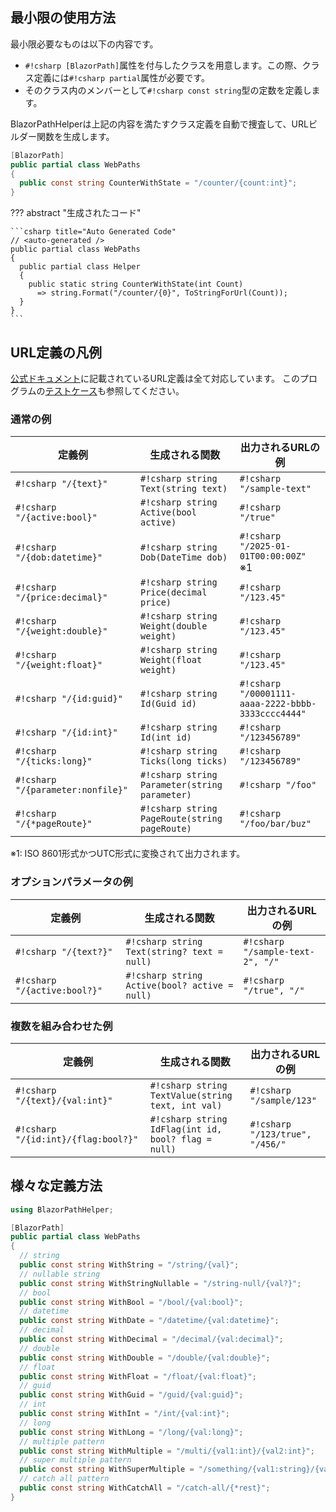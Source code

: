 ﻿## 最小限の使用方法

最小限必要なものは以下の内容です。

* `#!csharp [BlazorPath]`属性を付与したクラスを用意します。この際、クラス定義には`#!csharp partial`属性が必要です。
* そのクラス内のメンバーとして`#!csharp const string`型の定数を定義します。

BlazorPathHelperは上記の内容を満たすクラス定義を自動で捜査して、URLビルダー関数を生成します。


```csharp title="WebPaths.cs"
[BlazorPath]
public partial class WebPaths
{
  public const string CounterWithState = "/counter/{count:int}";
}
```

??? abstract "生成されたコード"

    ```csharp title="Auto Generated Code"
    // <auto-generated />
    public partial class WebPaths
    {
      public partial class Helper
      {
        public static string CounterWithState(int Count)
          => string.Format("/counter/{0}", ToStringForUrl(Count));
      }
    }
    ```

## URL定義の凡例
[公式ドキュメント](https://learn.microsoft.com/ja-jp/aspnet/core/blazor/fundamentals/routing?view=aspnetcore-9.0#route-constraints)に記載されているURL定義は全て対応しています。
このプログラムの[テストケース](https://github.com/arika0093/BlazorPathHelper/blob/main/tests/BlazorPathHelper.Tests/PathTestWithArgs.cs)も参照してください。

### 通常の例

| 定義例                               | 生成される関数                                       | 出力されるURLの例                                         |
| --------------------------------- | --------------------------------------------- | -------------------------------------------------- |
| `#!csharp "/{text}"`              | `#!csharp string Text(string text)`           | `#!csharp "/sample-text"`                          |
| `#!csharp "/{active:bool}"`       | `#!csharp string Active(bool active)`         | `#!csharp "/true"`                                 |
| `#!csharp "/{dob:datetime}"`      | `#!csharp string Dob(DateTime dob)`           | `#!csharp "/2025-01-01T00:00:00Z"` ※1             |
| `#!csharp "/{price:decimal}"`     | `#!csharp string Price(decimal price)`        | `#!csharp "/123.45"`                               |
| `#!csharp "/{weight:double}"`     | `#!csharp string Weight(double weight)`       | `#!csharp "/123.45"`                               |
| `#!csharp "/{weight:float}"`      | `#!csharp string Weight(float weight)`        | `#!csharp "/123.45"`                               |
| `#!csharp "/{id:guid}"`           | `#!csharp string Id(Guid id)`                 | `#!csharp "/00001111-aaaa-2222-bbbb-3333cccc4444"` |
| `#!csharp "/{id:int}"`            | `#!csharp string Id(int id)`                  | `#!csharp "/123456789"`                            |
| `#!csharp "/{ticks:long}"`        | `#!csharp string Ticks(long ticks)`           | `#!csharp "/123456789"`                            |
| `#!csharp "/{parameter:nonfile}"` | `#!csharp string Parameter(string parameter)` | `#!csharp "/foo"`                                  |
| `#!csharp "/{*pageRoute}"`        | `#!csharp string PageRoute(string pageRoute)` | `#!csharp "/foo/bar/buz"`                          |

※1: ISO 8601形式かつUTC形式に変換されて出力されます。

### オプションパラメータの例

| 定義例                          | 生成される関数                                       | 出力されるURLの例                       |
| ---------------------------- | --------------------------------------------- | -------------------------------- |
| `#!csharp "/{text?}"`        | `#!csharp string Text(string? text = null)`   | `#!csharp "/sample-text-2", "/"` |
| `#!csharp "/{active:bool?}"` | `#!csharp string Active(bool? active = null)` | `#!csharp "/true", "/"`          |


### 複数を組み合わせた例

| 定義例                                 | 生成される関数                                             | 出力されるURLの例                      |
| ----------------------------------- | --------------------------------------------------- | ------------------------------- |
| `#!csharp "/{text}/{val:int}"`      | `#!csharp string TextValue(string text, int val)`   | `#!csharp "/sample/123"`        |
| `#!csharp "/{id:int}/{flag:bool?}"` | `#!csharp string IdFlag(int id, bool? flag = null)` | `#!csharp "/123/true", "/456/"` |


## 様々な定義方法

```csharp title="WebPaths.cs"
using BlazorPathHelper;

[BlazorPath]
public partial class WebPaths
{
  // string
  public const string WithString = "/string/{val}";
  // nullable string
  public const string WithStringNullable = "/string-null/{val?}";
  // bool
  public const string WithBool = "/bool/{val:bool}";
  // datetime
  public const string WithDate = "/datetime/{val:datetime}";
  // decimal
  public const string WithDecimal = "/decimal/{val:decimal}";
  // double
  public const string WithDouble = "/double/{val:double}";
  // float
  public const string WithFloat = "/float/{val:float}";
  // guid
  public const string WithGuid = "/guid/{val:guid}";
  // int
  public const string WithInt = "/int/{val:int}";
  // long
  public const string WithLong = "/long/{val:long}";
  // multiple pattern
  public const string WithMultiple = "/multi/{val1:int}/{val2:int}";
  // super multiple pattern
  public const string WithSuperMultiple = "/something/{val1:string}/{val2:int}/{val3:double?}";
  // catch all pattern
  public const string WithCatchAll = "/catch-all/{*rest}";
}
```
